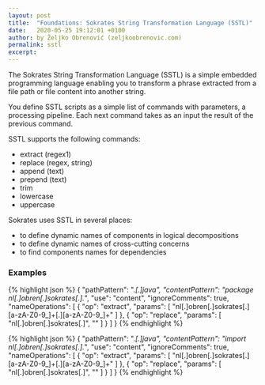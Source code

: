 ```yaml
---
layout: post
title:  "Foundations: Sokrates String Transformation Language (SSTL)"
date:   2020-05-25 19:12:01 +0100
author: by Željko Obrenović (zeljkoobrenovic.com)
permalink: sstl
excerpt:
---
```



The Sokrates String Transformation Language (SSTL) is a simple embedded programming language enabling you to transform a phrase extracted from a file path or file content into another string.

You define SSTL scripts as a simple list of commands with parameters, a processing pipeline. Each next command takes as an input the result of the previous command.

SSTL supports the following commands:
* extract (regex1)
* replace (regex, string)
* append (text)
* prepend (text)
* trim
* lowercase
* uppercase

 Sokrates uses SSTL in several places:
 - to define dynamic names of components in
 logical decompositions
 - to define dynamic names of cross-cutting concerns
 - to find components names for dependencies

### Examples

{% highlight json %}
{
    "pathPattern": ".*[.]java",
    "contentPattern": "package nl[.]obren[.]sokrates[.].*",
    "use": "content",
    "ignoreComments": true,
    "nameOperations": [
        {
            "op": "extract",
            "params": [
                "nl[.]obren[.]sokrates[.][a-zA-Z0-9_]+[.][a-zA-Z0-9_]+"
            ]
        },
        {
            "op": "replace",
            "params": [
                "nl[.]obren[.]sokrates[.]",
                ""
            ]
        }
    ]
}
{% endhighlight %}

{% highlight json %}
{
    "pathPattern": ".*[.]java",
    "contentPattern": "import nl[.]obren[.]sokrates[.].*",
    "use": "content",
    "ignoreComments": true,
    "nameOperations": [
        {
            "op": "extract",
            "params": [
                "nl[.]obren[.]sokrates[.][a-zA-Z0-9_]+[.][a-zA-Z0-9_]+"
            ]
        },
        {
            "op": "replace",
            "params": [
                "nl[.]obren[.]sokrates[.]",
                ""
            ]
        }
    ]
}
{% endhighlight %}
